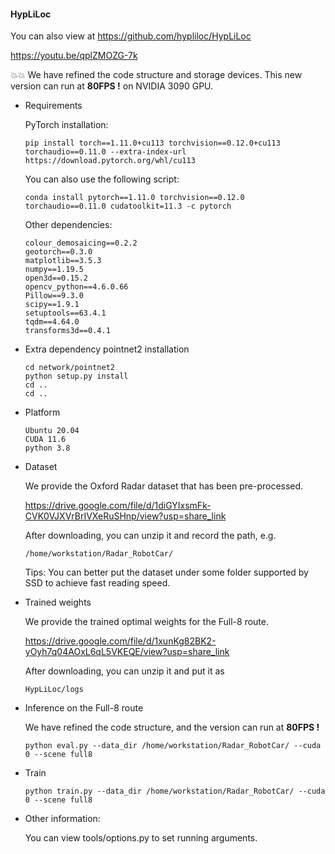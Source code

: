 #### HypLiLoc

You can also view at 
https://github.com/hypliloc/HypLiLoc

https://youtu.be/qplZMOZG-7k

💥💥 We have refined the code structure and storage devices. This new version can run at **80FPS !** on NVIDIA 3090 GPU.



- Requirements

  PyTorch installation:

  ```
  pip install torch==1.11.0+cu113 torchvision==0.12.0+cu113 torchaudio==0.11.0 --extra-index-url https://download.pytorch.org/whl/cu113
  ```

  You can also use the following script:

  ```
  conda install pytorch==1.11.0 torchvision==0.12.0 torchaudio==0.11.0 cudatoolkit=11.3 -c pytorch
  ```

  Other dependencies:

  ```
  colour_demosaicing==0.2.2
  geotorch==0.3.0
  matplotlib==3.5.3
  numpy==1.19.5
  open3d==0.15.2
  opencv_python==4.6.0.66
  Pillow==9.3.0
  scipy==1.9.1
  setuptools==63.4.1
  tqdm==4.64.0
  transforms3d==0.4.1
  ```

- Extra dependency pointnet2 installation

  ```
  cd network/pointnet2
  python setup.py install
  cd ..
  cd ..
  ```

- Platform

  ```
  Ubuntu 20.04
  CUDA 11.6
  python 3.8
  ```

- Dataset

  We provide the Oxford Radar dataset that has been pre-processed. 

  https://drive.google.com/file/d/1diGYIxsmFk-CVK0VJXVrBrIVXeRuSHnp/view?usp=share_link

  After downloading, you can unzip it and record the path, e.g. 

  ```
  /home/workstation/Radar_RobotCar/
  ```

  Tips: You can better put the dataset under some folder supported by SSD to achieve fast reading speed.

- Trained weights

  We provide the trained optimal weights for the Full-8 route. 

  https://drive.google.com/file/d/1xunKg82BK2-yOyh7q04AOxL6qL5VKEQE/view?usp=share_link

  After downloading, you can unzip it and put it as

  ```
  HypLiLoc/logs
  ```

- Inference on the Full-8 route

  We have refined the code structure, and the version can run at **80FPS !**

  ```
  python eval.py --data_dir /home/workstation/Radar_RobotCar/ --cuda 0 --scene full8 
  ```

- Train

  ```
  python train.py --data_dir /home/workstation/Radar_RobotCar/ --cuda 0 --scene full8 
  ```

- Other information:

  You can view tools/options.py to set running arguments.
